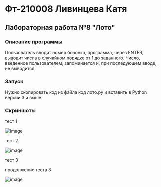 # Фт-210008 Ливинцева Катя
## Лабораторная работа №8 "Лото"
### Описание программы
Пользователь вводит номер бочонка, программа, через ENTER, выводит числа в случайном порядке
от 1 до заданного. Число, введенное пользователем, запоминается и, при последующем вводе,
не выводится
### Запуск
Нужно скопировать код из файла код лото.py и вставить в Python версии 3 и выше
### Скриншоты

тест 1

![image](https://user-images.githubusercontent.com/113354368/200380828-9817f426-60d4-4900-9e5d-6e2d7d08f9cb.png)

тест 2

![image](https://user-images.githubusercontent.com/113354368/200380960-3d592c06-90e0-41e3-a94b-e279fc043baa.png)

тест 3


продолжение теста 3

![image](https://user-images.githubusercontent.com/113354368/200381343-6784ea5a-5de1-43ab-b51a-ff3a5ad13096.png)
